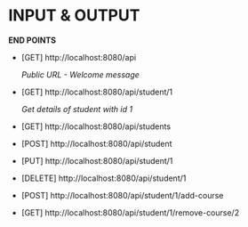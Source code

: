 INPUT & OUTPUT
==============

**END POINTS**

- [GET] http://localhost:8080/api

    *Public URL - Welcome message*
    
- [GET] http://localhost:8080/api/student/1

    *Get details of student with id 1*
    
- [GET] http://localhost:8080/api/students
- [POST] http://localhost:8080/api/student
- [PUT] http://localhost:8080/api/student/1
- [DELETE] http://localhost:8080/api/student/1
- [POST] http://localhost:8080/api/student/1/add-course
- [GET] http://localhost:8080/api/student/1/remove-course/2

